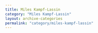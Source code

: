 ```yaml
---
title: Miles Kampf-Lassin
category: "Miles Kampf-Lassin"
layout: archive-categories
permalink: "category/miles-kampf-lassin"
---
```


